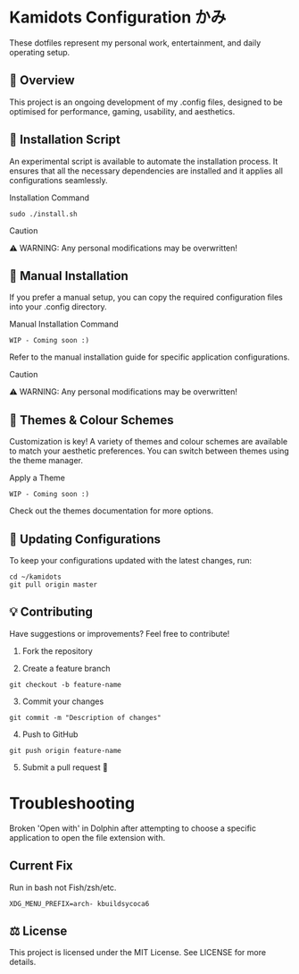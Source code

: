 # Kamidots Configuration かみ

These dotfiles represent my personal work, entertainment, and daily operating setup.

## 📌 Overview

This project is an ongoing development of my .config files, designed to be optimised for performance, gaming, usability, and aesthetics.

## 🚀 Installation Script

An experimental script is available to automate the installation process. It ensures that all the necessary dependencies are installed and it applies all configurations seamlessly.

Installation Command
```
sudo ./install.sh
```
> [!CAUTION]
> ⚠️ WARNING: Any personal modifications may be overwritten!


## 🔧 Manual Installation

If you prefer a manual setup, you can copy the required configuration files into your .config directory.

Manual Installation Command
```
WIP - Coming soon :)
```
Refer to the manual installation guide for specific application configurations.

> [!CAUTION]
> ⚠️ WARNING: Any personal modifications may be overwritten!

## 🎨 Themes & Colour Schemes

Customization is key! A variety of themes and colour schemes are available to match your aesthetic preferences. You can switch between themes using the theme manager.

Apply a Theme
```
WIP - Coming soon :)
```
Check out the themes documentation for more options.

## 🔄 Updating Configurations

To keep your configurations updated with the latest changes, run:
```
cd ~/kamidots
git pull origin master
```
## 💡 Contributing

Have suggestions or improvements? Feel free to contribute!

1. Fork the repository

2. Create a feature branch
```
git checkout -b feature-name
```
3. Commit your changes
```
git commit -m "Description of changes"
```
4. Push to GitHub
```
git push origin feature-name
```
5. Submit a pull request 🎉

# Troubleshooting
Broken 'Open with' in Dolphin after attempting to choose a specific application to open the file extension with.
## Current Fix
Run in bash not Fish/zsh/etc.
```
XDG_MENU_PREFIX=arch- kbuildsycoca6 
```
## ⚖️ License

This project is licensed under the MIT License. See LICENSE for more details.

